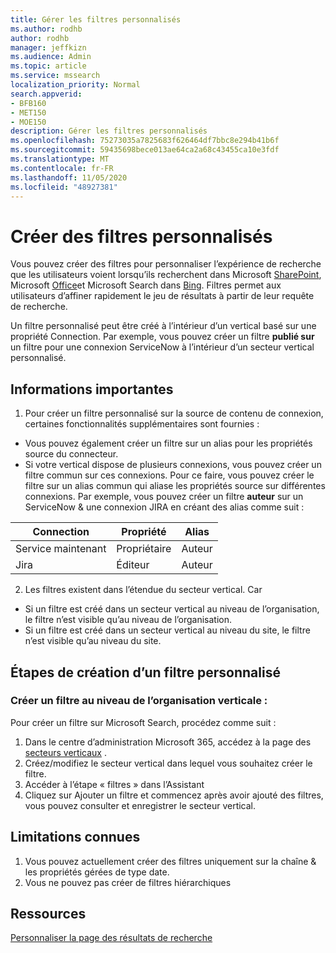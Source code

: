 ```yaml
---
title: Gérer les filtres personnalisés
ms.author: rodhb
author: rodhb
manager: jeffkizn
ms.audience: Admin
ms.topic: article
ms.service: mssearch
localization_priority: Normal
search.appverid:
- BFB160
- MET150
- MOE150
description: Gérer les filtres personnalisés
ms.openlocfilehash: 75273035a7825683f626464df7bbc8e294b41b6f
ms.sourcegitcommit: 59435698bece013ae64ca2a68c43455ca10e3fdf
ms.translationtype: MT
ms.contentlocale: fr-FR
ms.lasthandoff: 11/05/2020
ms.locfileid: "48927381"
---
```

# <a name="create-custom-filters"></a>Créer des filtres personnalisés

Vous pouvez créer des filtres pour personnaliser l’expérience de recherche que les utilisateurs voient lorsqu’ils recherchent dans Microsoft [SharePoint](https://sharepoint.com/), Microsoft [Office](https://office.com)et Microsoft Search dans [Bing](https://bing.com). Filtres permet aux utilisateurs d’affiner rapidement le jeu de résultats à partir de leur requête de recherche.

Un filtre personnalisé peut être créé à l’intérieur d’un vertical basé sur une propriété Connection. Par exemple, vous pouvez créer un filtre **publié sur** un filtre pour une connexion ServiceNow à l’intérieur d’un secteur vertical personnalisé.

## <a name="things-to-consider"></a>Informations importantes

1. Pour créer un filtre personnalisé sur la source de contenu de connexion, certaines fonctionnalités supplémentaires sont fournies :
- Vous pouvez également créer un filtre sur un alias pour les propriétés source du connecteur.
- Si votre vertical dispose de plusieurs connexions, vous pouvez créer un filtre commun sur ces connexions. Pour ce faire, vous pouvez créer le filtre sur un alias commun qui aliase les propriétés source sur différentes connexions. Par exemple, vous pouvez créer un filtre **auteur** sur un ServiceNow & une connexion JIRA en créant des alias comme suit :

| Connection | Propriété | Alias |
| --- | --- | --- |
| Service maintenant | Propriétaire | Auteur |
| Jira | Éditeur | Auteur |

2. Les filtres existent dans l’étendue du secteur vertical. Car  
- Si un filtre est créé dans un secteur vertical au niveau de l’organisation, le filtre n’est visible qu’au niveau de l’organisation.
- Si un filtre est créé dans un secteur vertical au niveau du site, le filtre n’est visible qu’au niveau du site.

## <a name="steps-to-create-custom-filter"></a>Étapes de création d’un filtre personnalisé

### <a name="create-filter-in-organizational-level-vertical"></a>Créer un filtre au niveau de l’organisation verticale :

Pour créer un filtre sur Microsoft Search, procédez comme suit :

1. Dans le centre d’administration Microsoft 365, accédez à la page des [secteurs verticaux](https://admin.microsoft.com/Adminportal/Home#/MicrosoftSearch/verticals) .
2. Créez/modifiez le secteur vertical dans lequel vous souhaitez créer le filtre.
3. Accéder à l’étape « filtres » dans l’Assistant
4. Cliquez sur Ajouter un filtre et commencez après avoir ajouté des filtres, vous pouvez consulter et enregistrer le secteur vertical.

## <a name="known-limitations"></a>Limitations connues

1. Vous pouvez actuellement créer des filtres uniquement sur la chaîne & les propriétés gérées de type date.
2. Vous ne pouvez pas créer de filtres hiérarchiques

## <a name="resources"></a>Ressources

[Personnaliser la page des résultats de recherche](customize-search-page.md)